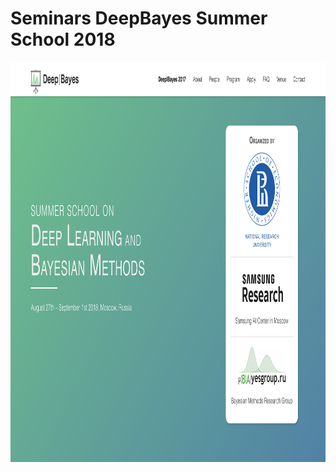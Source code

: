 # Seminars DeepBayes Summer School 2018

<p align="center">
<img height="640" src="deepbayes.png"/>
</p>
